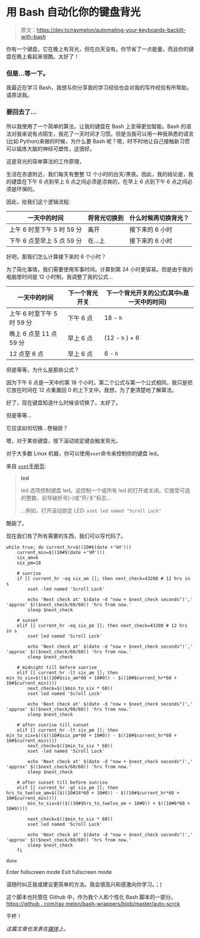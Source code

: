 # 用 Bash 自动化你的键盘背光

> 原文：<https://dev.to/raymelon/automating-your-keyboards-backlit-with-bash>

你有一个键盘，它在晚上有背光，但在白天没有。你节省了一点能量，而且你的键盘在晚上看起来很酷。太好了！

### 但是...等一下。

我最近在学习 Bash，我想与你分享我的学习经验也会对我的写作经验有所帮助。请原谅我。

### 要回去了...

所以我使用了一个简单的算法，让我的键盘在 Bash 上变得更加智能。Bash 的语法对我来说有点陌生，我花了一天时间才习惯。但是当我可以用一种我熟悉的语言(比如 Python)来做的时候，为什么要 Bash 呢？嗯，时不时地让自己接触新习惯可以锻炼大脑的神经可塑性，这很好。

这是背光的简单算法的工作原理，

生活在赤道附近，我们每天有整整 12 个小时的白天/黑夜。因此，我的结论是，我的键盘在下午 6 点到早上 6 点之间必须是凉爽的，在早上 6 点到下午 6 点之间必须是环保的。

因此，给我们这个逻辑流程:

| 一天中的时间 | 将背光切换到 | 什么时候再切换背光？ |
| --- | --- | --- |
| 上午 6 时至下午 5 时 59 分 | 离开 | 接下来的 6 小时 |
| 下午 6 点至早上 5 点 59 分 | 在…上 | 接下来的 6 小时 |

好吧，那我们怎么计算接下来的 6 个小时？

为了简化事情，我们需要使用军事时间。计算到第 24 小时更容易。但是由于我的电脑里时间是 12 小时制，我调整了我的公式...

| 一天中的时间 | 下一个背光开关 | 下一个背光开关的公式(其中`h`是一天中的时间) |
| --- | --- | --- |
| 上午 6 时至下午 5 时 59 分 | 下午 6 点 | 18 - `h` |
| 晚上 6 点至 11 点 59 分 | 早上 6 点 | (12 - `h` ) + 6 |
| 12 点至 6 点 | 早上 6 点 | 6 - `h` |

但是等等，为什么是那些公式？

因为下午 6 点是一天中的第 18 个小时。第二个公式与第一个公式相同，我只是把它放在时间在 12 点重置回 0 的上下文中。我想，为了更清楚地了解算法。

好了，现在键盘知道什么时候该切换了。太好了。

但是等等...

它应该如何切换...卷轴锁？

嗯，对于某些键盘，按下滚动锁定键会触发背光。

对于大多数 Linux 机器，你可以使用`xset`命令来控制你的键盘 led。

来自 [`xset`手册页](//ftp://www.x.org/pub/X11R7.5/doc/man/man1/xset.1.html):

> **led**
> 
> led 选项控制键盘 led。这控制一个或所有 led 的打开或关闭。它接受可选的整数、前导破折号(-)或“开/关”标志...
> 
> ...例如，打开滚动锁定 LED:
> `xset led named "Scroll Lock"`

酷毙了。

现在我们有了所有需要的东西，我们可以写代码了。

```
while true; do current_hr=$((10#$(date +'%H')))
    current_min=$((10#$(date +'%M')))
    six_am=6
    six_pm=18

    # sunrise
    if [[ current_hr -eq six_am ]]; then next_check=43200 # 12 hrs in s
        xset -led named 'Scroll Lock'

        echo 'Next check at' $(date -d "now + $next_check seconds")',' 'approx' $(($next_check/60/60)) 'hrs from now.'
        sleep $next_check

    # sunset
    elif [[ current_hr -eq six_pm ]]; then next_check=43200 # 12 hrs in s
        xset led named 'Scroll Lock'

        echo 'Next check at' $(date -d "now + $next_check seconds")',' 'approx' $(($next_check/60/60)) 'hrs from now.'
        sleep $next_check

    # midnight till before sunrise
    elif [[ current_hr -lt six_am ]]; then min_to_six=$(($((10#$six_am*60 + 10#0)) - $((10#$current_hr*60 + 10#$current_min))))
        next_check=$(($min_to_six * 60))
        xset led named 'Scroll Lock'

        echo 'Next check at' $(date -d "now + $next_check seconds")',' 'approx' $(($next_check/60/60)) 'hrs from now.'
        sleep $next_check

    # after sunrise till sunset
    elif [[ current_hr -lt six_pm ]]; then min_to_six=$(($((10#$six_pm*60 + 10#0)) - $((10#$current_hr*60 + 10#$current_min))))
        next_check=$(($min_to_six * 60))
        xset -led named 'Scroll Lock'

        echo 'Next check at' $(date -d "now + $next_check seconds")',' 'approx' $(($next_check/60/60)) 'hrs from now.'
        sleep $next_check

    # after sunset till before sunrise
    elif [[ current_hr -gt six_pm ]]; then hrs_to_twelve_am=$(($((10#24*60 + 10#0)) - $((10#$current_hr*60 + 10#$current_min))))
        min_to_six=$(($((10#$hrs_to_twelve_am + 10#0)) + $((10#6*60 + 10#0))))

        next_check=$(($min_to_six * 60))
        xset led named 'Scroll Lock'

        echo 'Next check at' $(date -d "now + $next_check seconds")',' 'approx' $(($next_check/60/60)) 'hrs from now.'
        sleep $next_check
    fi

done 
```

Enter fullscreen mode Exit fullscreen mode

请随时纠正我或建议更简单的方法。我会很高兴和感激向你学习。；)

这个脚本也托管在 Github 中，作为我个人和个性化 Bash 脚本的一部分。
[https://github . com/ray melon/bash-wrappers/blob/master/auto-scrck](https://github.com/raymelon/bash-wrappers/blob/master/auto-scrlck)

干杯！

*这篇文章也发表在[媒体](https://medium.com/@raymelon/automating-your-keyboards-backlit-with-bash-e232cb100150)上。*